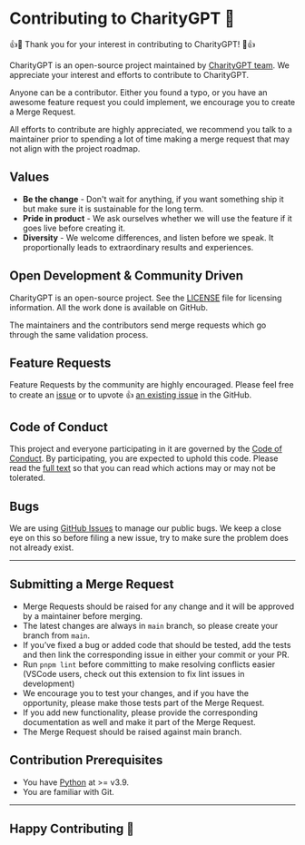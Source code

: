 # Contributing to CharityGPT 🌸

👍🎉 Thank you for your interest in contributing to CharityGPT! 🎉👍

CharityGPT is an open-source project maintained by [CharityGPT team](https://github.com/shivam017arora/chainlink-ai-news-fund-raiser/tree/main). We appreciate your interest and efforts to contribute to CharityGPT.

Anyone can be a contributor. Either you found a typo, or you have an awesome feature request you could implement, we encourage you to create a Merge Request.

All efforts to contribute are highly appreciated, we recommend you talk to a maintainer prior to spending a lot of time making a merge request that may not align with the project roadmap.

## Values

- **Be the change** - Don't wait for anything, if you want something ship it but make sure it is sustainable for the long term.
- **Pride in product** - We ask ourselves whether we will use the feature if it goes live before creating it.
- **Diversity** - We welcome differences, and listen before we speak. It proportionally leads to extraordinary results and experiences.

## Open Development & Community Driven

CharityGPT is an open-source project. See the [LICENSE](https://github.com/CharityGPT/CharityGPT/blob/main/LICENSE) file for licensing information. All the work done is available on GitHub.

The maintainers and the contributors send merge requests which go through the same validation process.

## Feature Requests

Feature Requests by the community are highly encouraged. Please feel free to create an [issue](https://github.com/CharityGPT/CharityGPT/issues/new) or to upvote 👍 [an existing issue](https://github.com/CharityGPT/CharityGPT/issues) in the GitHub.

## Code of Conduct

This project and everyone participating in it are governed by the [Code of Conduct](https://github.com/CharityGPT/CharityGPT/blob/main/CODE_OF_CONDUCT.md). By participating, you are expected to uphold this code. Please read the [full text](https://github.com/CharityGPT/CharityGPT/blob/main/CODE_OF_CONDUCT.md) so that you can read which actions may or may not be tolerated.

## Bugs

We are using [GitHub Issues](https://github.com/CharityGPT/CharityGPT/issues) to manage our public bugs. We keep a close eye on this so before filing a new issue, try to make sure the problem does not already exist.

---

## Submitting a Merge Request

- Merge Requests should be raised for any change and it will be approved by a maintainer before merging.
- The latest changes are always in `main` branch, so please create your branch from `main`.
- If you’ve fixed a bug or added code that should be tested, add the tests and then link the corresponding issue in either your commit or your PR.
- Run `pnpm lint` before committing to make resolving conflicts easier (VSCode users, check out this extension to fix lint issues in development)
- We encourage you to test your changes, and if you have the opportunity, please make those tests part of the Merge Request.
- If you add new functionality, please provide the corresponding documentation as well and make it part of the Merge Request.
- The Merge Request should be raised against main branch.

## Contribution Prerequisites

- You have [Python]() at >= v3.9.
- You are familiar with Git.

---

## Happy Contributing 🥳